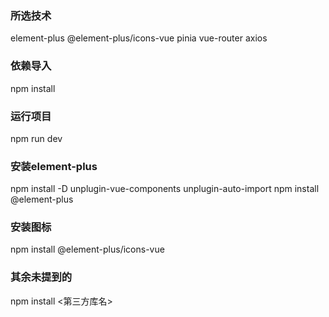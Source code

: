 ### 所选技术
element-plus
@element-plus/icons-vue
pinia
vue-router
axios
### 依赖导入
npm install
### 运行项目
npm run dev


### 安装element-plus
npm install -D unplugin-vue-components unplugin-auto-import
npm install @element-plus
### 安装图标
npm install @element-plus/icons-vue
### 其余未提到的
npm install <第三方库名>